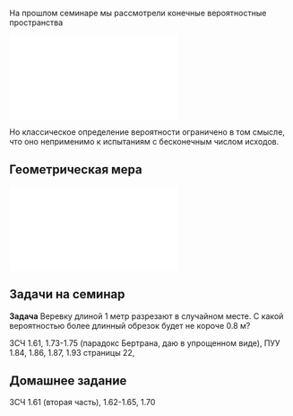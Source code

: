 На прошлом семинаре мы рассмотрели конечные вероятностные пространства

![Вероятность (конечное пространство)](Определения/Вероятность%20(конечное%20пространство).md)

Но классическое определение вероятности ограничено в том смысле, что оно неприменимо к испытаниям с бесконечным числом исходов.

## Геометрическая мера

![Геометрическая мера](Определения/Геометрическая%20мера.md)

## Задачи на семинар

**Задача**
Веревку длиной 1 метр разрезают в случайном месте. С какой вероятностью более длинный обрезок будет не короче 0.8 м?

ЗСЧ 1.61, 1.73-1.75 (парадокс Бертрана, даю в упрощенном виде),
ПУУ 1.84, 1.86, 1.87, 1.93
страницы 22, 

## Домашнее задание

ЗСЧ 1.61 (вторая часть), 1.62-1.65, 1.70
